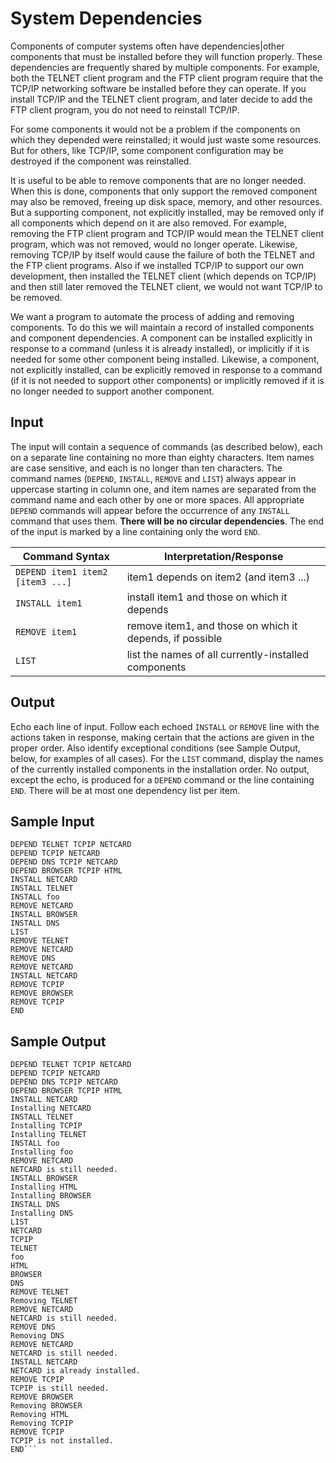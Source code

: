 # System Dependencies

Components of computer systems often have dependencies|other components that must be installed
before they will function properly. These dependencies are frequently shared by multiple components.
For example, both the TELNET client program and the FTP client program require that the TCP/IP
networking software be installed before they can operate. If you install TCP/IP and the TELNET client
program, and later decide to add the FTP client program, you do not need to reinstall TCP/IP.

For some components it would not be a problem if the components on which they depended were reinstalled;
it would just waste some resources. But for others, like TCP/IP, some component configuration
may be destroyed if the component was reinstalled.

It is useful to be able to remove components that are no longer needed. When this is done, components
that only support the removed component may also be removed, freeing up disk space, memory, and other
resources. But a supporting component, not explicitly installed, may be removed only if all components
which depend on it are also removed. For example, removing the FTP client program and TCP/IP
would mean the TELNET client program, which was not removed, would no longer operate. Likewise,
removing TCP/IP by itself would cause the failure of both the TELNET and the FTP client programs.
Also if we installed TCP/IP to support our own development, then installed the TELNET client (which
depends on TCP/IP) and then still later removed the TELNET client, we would not want TCP/IP to
be removed.

We want a program to automate the process of adding and removing components. To do this we will
maintain a record of installed components and component dependencies. A component can be installed
explicitly in response to a command (unless it is already installed), or implicitly if it is needed for
some other component being installed. Likewise, a component, not explicitly installed, can be explicitly
removed in response to a command (if it is not needed to support other components) or implicitly
removed if it is no longer needed to support another component.

## Input

The input will contain a sequence of commands (as described below), each on a separate line containing
no more than eighty characters. Item names are case sensitive, and each is no longer than ten characters.
The command names (`DEPEND`, `INSTALL`, `REMOVE` and `LIST`) always appear in uppercase starting in column
one, and item names are separated from the command name and each other by one or more spaces. All
appropriate `DEPEND` commands will appear before the occurrence of any `INSTALL` command that uses
them. **There will be no circular dependencies**. The end of the input is marked by a line containing only
the word `END`.


 Command Syntax | Interpretation/Response 
 -------------- | ----------------------- 
 `DEPEND item1 item2 [item3 ...]` | item1 depends on item2 (and item3 ...)
 `INSTALL item1`| install item1 and those on which it depends
 `REMOVE item1` | remove item1, and those on which it depends, if possible
 `LIST`         | list the names of all currently-installed components

## Output

Echo each line of input. Follow each echoed `INSTALL` or `REMOVE` line with the actions taken in response,
making certain that the actions are given in the proper order. Also identify exceptional conditions 
(see Sample Output, below, for examples of all cases). For the `LIST` command, display the names of the
currently installed components in the installation order. No output, except the echo, is produced for a
`DEPEND` command or the line containing `END`. There will be at most one dependency list per item.

## Sample Input
```
DEPEND TELNET TCPIP NETCARD
DEPEND TCPIP NETCARD
DEPEND DNS TCPIP NETCARD
DEPEND BROWSER TCPIP HTML
INSTALL NETCARD
INSTALL TELNET
INSTALL foo
REMOVE NETCARD
INSTALL BROWSER
INSTALL DNS
LIST
REMOVE TELNET
REMOVE NETCARD
REMOVE DNS
REMOVE NETCARD
INSTALL NETCARD
REMOVE TCPIP
REMOVE BROWSER
REMOVE TCPIP
END
```

## Sample Output

```
DEPEND TELNET TCPIP NETCARD
DEPEND TCPIP NETCARD
DEPEND DNS TCPIP NETCARD
DEPEND BROWSER TCPIP HTML
INSTALL NETCARD
Installing NETCARD
INSTALL TELNET
Installing TCPIP
Installing TELNET
INSTALL foo
Installing foo
REMOVE NETCARD
NETCARD is still needed.
INSTALL BROWSER
Installing HTML
Installing BROWSER
INSTALL DNS
Installing DNS
LIST
NETCARD
TCPIP
TELNET
foo
HTML
BROWSER
DNS
REMOVE TELNET
Removing TELNET
REMOVE NETCARD
NETCARD is still needed.
REMOVE DNS
Removing DNS
REMOVE NETCARD
NETCARD is still needed.
INSTALL NETCARD
NETCARD is already installed.
REMOVE TCPIP
TCPIP is still needed.
REMOVE BROWSER
Removing BROWSER
Removing HTML
Removing TCPIP
REMOVE TCPIP
TCPIP is not installed.
END```
